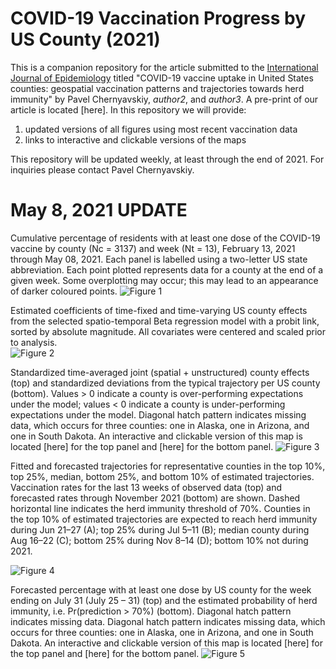 # COVID-19 Vaccination Progress by US County (2021)
This is a companion repository for the article submitted to the [International Journal of Epidemiology](https://academic.oup.com/ije) titled "COVID-19 vaccine uptake in United States counties: geospatial vaccination patterns and trajectories towards herd immunity" by Pavel Chernyavskiy, _author2_, and _author3_. A pre-print of our article is located [here]. 
In this repository we will provide:
1) updated versions of all figures using most recent vaccination data
2) links to interactive and clickable versions of the maps

This repository will be updated weekly, at least through the end of 2021. For inquiries please contact Pavel Chernyavskiy.

# May 8, 2021 UPDATE
Cumulative percentage of residents with at least one dose of the COVID-19 vaccine by county (Nc = 3137) and week (Nt = 13), February 13, 2021 through May 08, 2021. Each panel is labelled using a two-letter US state abbreviation. Each point plotted represents data for a county at the end of a given week. Some overplotting may occur; this may lead to an appearance of darker coloured points.
![Figure 1](Fig1_05082021.png)

Estimated coefficients of time-fixed and time-varying US county effects from the selected spatio-temporal Beta regression model with a probit link, sorted by absolute magnitude. All covariates were centered and scaled prior to analysis.	
![Figure 2](Fig2_05082021.png)

Standardized time-averaged joint (spatial + unstructured) county effects (top) and standardized deviations from the typical trajectory per US county (bottom). Values > 0 indicate a county is over-performing expectations under the model; values < 0 indicate a county is under-performing expectations under the model. Diagonal hatch pattern indicates missing data, which occurs for three counties: one in Alaska, one in Arizona, and one in South Dakota. An interactive and clickable version of this map is located [here] for the top panel and [here] for the bottom panel.
![Figure 3](Fig3_05082021.png)

Fitted and forecasted trajectories for representative counties in the top 10%, top 25%, median, bottom 25%, and bottom 10% of estimated trajectories. Vaccination rates for the last 13 weeks of observed data (top) and forecasted rates through November 2021 (bottom) are shown. Dashed horizontal line indicates the herd immunity threshold of 70%. Counties in the top 10% of estimated trajectories are expected to reach herd immunity during Jun 21–27 (A); top 25% during Jul 5–11 (B); median county during Aug 16–22 (C); bottom 25% during Nov 8–14 (D); bottom 10% not during 2021. 

![Figure 4](Fig4_05082021.png)

Forecasted percentage with at least one dose by US county for the week ending on July 31 (July 25 – 31) (top) and the estimated probability of herd immunity, i.e. Pr(prediction > 70%) (bottom). Diagonal hatch pattern indicates missing data. Diagonal hatch pattern indicates missing data, which occurs for three counties: one in Alaska, one in Arizona, and one in South Dakota. An interactive and clickable version of this map is located [here] for the top panel and [here] for the bottom panel.
![Figure 5](Fig5_05082021.png)
